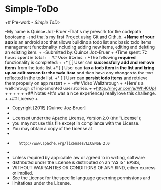 # Simple-ToDo
+# Pre-work - *Simple ToDo*
 
-My name is Quince Joz-Bruer
-That's my prework for the codepath bootcamp
-and that's my first Project using Git and Github.
+**Name of your app** is an android app that allows building a todo list and basic todo items management functionality including adding new items, editing and deleting an existing item.
+
+Submitted by: Quince Joz-Bruer
+
+Time spent: 72 hours spent in total
+
+## User Stories
+
+The following **required** functionality is completed:
+
+* [ ] User can **successfully add and remove items** from the todo list
+* [ ] User can **tap a todo item in the list and bring up an edit screen for the todo item** and then have any changes to the text reflected in the todo list.
+* [ ] User can **persist todo items** and retrieve them properly on app restart
+
+
+## Video Walkthrough
+
+Here's a walkthrough of implemented user stories:
+
+https://imgur.com/a/Wh40UpI
+
+
+
+
+
+## Notes
+It's was a nice experience,i really love this challenge.
+
+## License
+
+    Copyright [2018] [Quince Joz-Bruer]
+
+    Licensed under the Apache License, Version 2.0 (the "License");
+    you may not use this file except in compliance with the License.
+    You may obtain a copy of the License at
+
+        http://www.apache.org/licenses/LICENSE-2.0
+
+    Unless required by applicable law or agreed to in writing, software
+    distributed under the License is distributed on an "AS IS" BASIS,
+    WITHOUT WARRANTIES OR CONDITIONS OF ANY KIND, either express or implied.
+    See the License for the specific language governing permissions and
+    limitations under the License.
